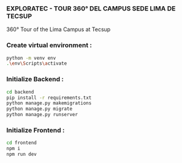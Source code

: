 ### EXPLORATEC - TOUR 360° DEL CAMPUS SEDE LIMA DE TECSUP

360° Tour of the Lima Campus at Tecsup

### Create virtual environment :

```sh
python -m venv env
.\env\Scripts\activate
```

### Initialize Backend :

```sh
cd backend
pip install -r requirements.txt
python manage.py makemigrations
python manage.py migrate
python manage.py runserver
```


### Initialize Frontend :

```sh
cd frontend
npm i
npm run dev
```